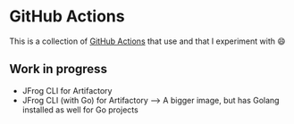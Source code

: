 # GitHub Actions

This is a collection of [GitHub Actions](https://github.com/features/actions) that use and that I experiment with :smile:

## Work in progress

* JFrog CLI for Artifactory
* JFrog CLI (with Go) for Artifactory --> A bigger image, but has Golang installed as well for Go projects